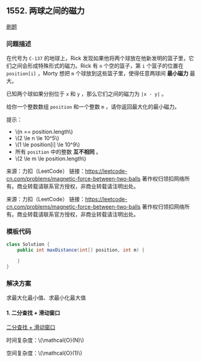 <script src="https://cdn.bootcss.com/mathjax/2.7.7/MathJax.js?config=TeX-AMS-MML_HTMLorMML"></script>

## 1552. 两球之间的磁力

[刷题](qu1552/solu/Solution.java)

### 问题描述

在代号为 `C-137` 的地球上，Rick 发现如果他将两个球放在他新发明的篮子里，它们之间会形成特殊形式的磁力。Rick 有 `n` 个空的篮子，第 `i` 个篮子的位置在 `position[i]` ，Morty 想把 `m` 个球放到这些篮子里，使得任意两球间 **最小磁力** 最大。

已知两个球如果分别位于 `x` 和 `y` ，那么它们之间的磁力为 `|x - y|` 。

给你一个整数数组 `position` 和一个整数 `m` ，请你返回最大化的最小磁力。

提示：

* \\(n == position.length\\)
* \\(2 \le n \le 10^5\\)
* \\(1 \le position[i] \le 10^9\\)
* 所有 `position` 中的整数 **互不相同** 。
* \\(2 \le m \le position.length\\)

来源：力扣（LeetCode）
链接：https://leetcode-cn.com/problems/magnetic-force-between-two-balls
著作权归领扣网络所有。商业转载请联系官方授权，非商业转载请注明出处。

来源：力扣（LeetCode）
链接：https://leetcode-cn.com/problems/magnetic-force-between-two-balls
著作权归领扣网络所有。商业转载请联系官方授权，非商业转载请注明出处。

### 模板代码

``` java
class Solution {
    public int maxDistance(int[] position, int m) {

    }
}
```

### 解决方案

求最大化最小值、求最小化最大值

#### 1. 二分查找 + 滑动窗口

[二分查找 + 滑动窗口](qu1552/solu1/Solution.java)

时间复杂度：\\(\mathcal{O}(N)\\)

空间复杂度：\\(\mathcal{O}(1)\\)
